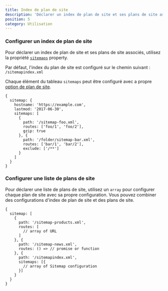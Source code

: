 ```yaml
---
title: Index de plan de site
description: 'Déclarer un index de plan de site et ses plans de site associés'
position: 5
category: Utilisation
---
```


### Configurer un index de plan de site

Pour déclarer un index de plan de site et ses plans de site associés, utilisez la propriété [`sitemaps`](/usage/sitemap-options#sitemaps---array-of-object) property.

Par défaut, l'index du plan de site est configuré sur le chemin suivant : `/sitemapindex.xml`  

Chaque élément du tableau `sitemaps` peut être configuré avec a propre [option de plan de site](/usage/sitemap-options).

```js[nuxt.config.js]
{
  sitemap: {
    hostname: 'https://example.com',
    lastmod: '2017-06-30',
    sitemaps: [
      {
        path: '/sitemap-foo.xml',
        routes: ['foo/1', 'foo/2'],
        gzip: true
      }, {
        path: '/folder/sitemap-bar.xml',
        routes: ['bar/1', 'bar/2'],
        exclude: ['/**']
      }
    ]
  }
}
```

### Configurer une liste de plans de site

Pour déclarer une liste de plans de site, utilisez un `array` pour configurer chaque plan de site avec sa propre configuration.
Vous pouvez combiner des configurations d'index de plan de site et des plans de site.

```js[nuxt.config.js]
{
  sitemap: [
    {
      path: '/sitemap-products.xml',
      routes: [
        // array of URL
      ]
    }, {
      path: '/sitemap-news.xml',
      routes: () => // promise or function
    }, {
      path: '/sitemapindex.xml',
      sitemaps: [{
        // array of Sitemap configuration
      }]
    }
  }
}
```
